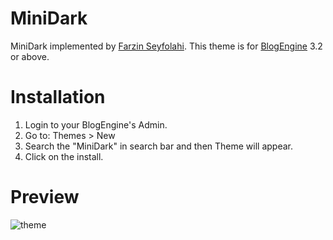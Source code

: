 # MiniDark

MiniDark implemented by [Farzin Seyfolahi]. This theme is for [BlogEngine] 3.2 or above.

# Installation
  1. Login to your BlogEngine's Admin.
  2. Go to: Themes > New
  3. Search the "MiniDark" in search bar and then Theme will appear.
  4. Click on the install.

# Preview

![theme](https://cloud.githubusercontent.com/assets/6384978/14101766/c6f76120-f5ab-11e5-8010-913fcb1974a7.png)


[Farzin Seyfolahi]: <http://seyfolahi.net>
[BlogEngine]: <http://dotnetblogengine.net>

